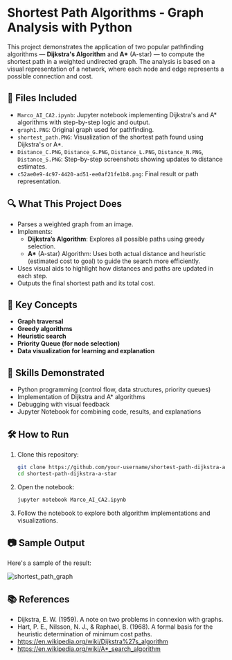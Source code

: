 # Shortest Path Algorithms - Graph Analysis with Python

This project demonstrates the application of two popular pathfinding algorithms — **Dijkstra's Algorithm** and **A\*** (A-star) — to compute the shortest path in a weighted undirected graph. 
The analysis is based on a visual representation of a network, where each node and edge represents a possible connection and cost.

## 📁 Files Included

- `Marco_AI_CA2.ipynb`: Jupyter notebook implementing Dijkstra's and A* algorithms with step-by-step logic and output.
- `graph1.PNG`: Original graph used for pathfinding.
- `shortest_path.PNG`: Visualization of the shortest path found using Dijkstra's or A*.
- `Distance_C.PNG`, `Distance_G.PNG`, `Distance_L.PNG`, `Distance_N.PNG`, `Distance_S.PNG`: Step-by-step screenshots showing updates to distance estimates.
- `c52ae0e9-4c97-4420-ad51-ee0af21fe1b8.png`: Final result or path representation.

## 🔍 What This Project Does

- Parses a weighted graph from an image.
- Implements:
  - **Dijkstra’s Algorithm**: Explores all possible paths using greedy selection.
  - **A\*** (A-star) Algorithm: Uses both actual distance and heuristic (estimated cost to goal) to guide the search more efficiently.
- Uses visual aids to highlight how distances and paths are updated in each step.
- Outputs the final shortest path and its total cost.

## 📌 Key Concepts

- **Graph traversal**
- **Greedy algorithms**
- **Heuristic search**
- **Priority Queue (for node selection)**
- **Data visualization for learning and explanation**

## 🧠 Skills Demonstrated

- Python programming (control flow, data structures, priority queues)
- Implementation of Dijkstra and A* algorithms
- Debugging with visual feedback
- Jupyter Notebook for combining code, results, and explanations

## 🛠 How to Run

1. Clone this repository:
   ```bash
   git clone https://github.com/your-username/shortest-path-dijkstra-a-star.git
   cd shortest-path-dijkstra-a-star
   ```

2. Open the notebook:
   ```bash
   jupyter notebook Marco_AI_CA2.ipynb
   ```

3. Follow the notebook to explore both algorithm implementations and visualizations.

## 📷 Sample Output

Here's a sample of the result:

![shortest_path_graph](https://github.com/user-attachments/assets/5f57d222-5483-4064-9df1-488bc20e713e)


## 📚 References

- Dijkstra, E. W. (1959). A note on two problems in connexion with graphs.
- Hart, P. E., Nilsson, N. J., & Raphael, B. (1968). A formal basis for the heuristic determination of minimum cost paths.
- https://en.wikipedia.org/wiki/Dijkstra%27s_algorithm
- https://en.wikipedia.org/wiki/A*_search_algorithm

